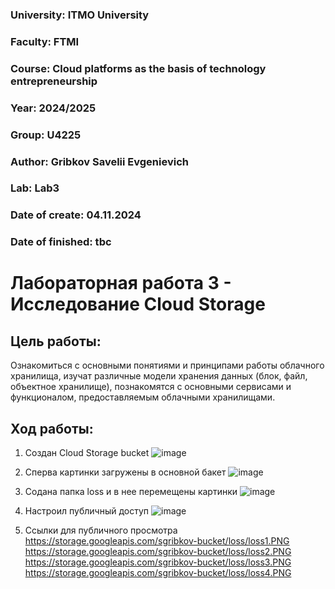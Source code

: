 ### University: ITMO University
### Faculty: FTMI
### Course: Cloud platforms as the basis of technology entrepreneurship
### Year: 2024/2025
### Group: U4225
### Author: Gribkov Savelii Evgenievich
### Lab: Lab3
### Date of create: 04.11.2024
### Date of finished: tbc

# Лабораторная работа 3 - Исследование Cloud Storage

## Цель работы: 
Ознакомиться с основными понятиями и принципами работы облачного хранилища, изучат различные модели хранения данных (блок, файл, объектное хранилище), познакомятся с основными сервисами и функционалом, предоставляемым облачными хранилищами.
## Ход работы:

1) Создан Cloud Storage bucket
![image](https://github.com/user-attachments/assets/ba772451-9467-4d68-8ca3-e89a7a8e4777)

2) Сперва картинки загружены в основной бакет
![image](https://github.com/user-attachments/assets/4adf58ac-f780-439c-9e1b-95fe234a3b1e)

3) Содана папка loss и в нее перемещены картинки
![image](https://github.com/user-attachments/assets/1e0beb1a-91fb-4c85-9272-953939d16afa)

4) Настроил публичный доступ
![image](https://github.com/user-attachments/assets/dd58558c-157e-4515-94fe-eb2d57b171cb)

5) Ссылки для публичного просмотра
https://storage.googleapis.com/sgribkov-bucket/loss/loss1.PNG
https://storage.googleapis.com/sgribkov-bucket/loss/loss2.PNG
https://storage.googleapis.com/sgribkov-bucket/loss/loss3.PNG
https://storage.googleapis.com/sgribkov-bucket/loss/loss4.PNG
